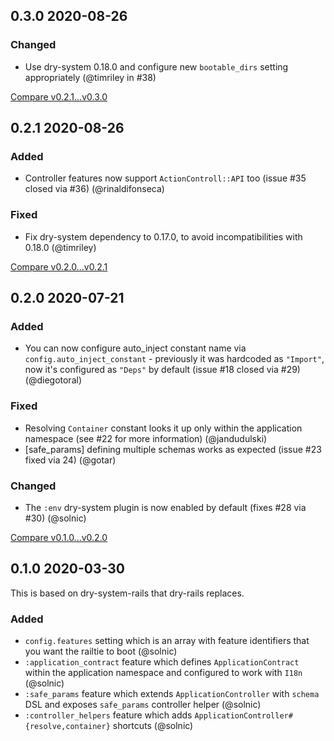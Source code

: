 ## 0.3.0 2020-08-26


### Changed

- Use dry-system 0.18.0 and configure new `bootable_dirs` setting appropriately (@timriley in #38)

[Compare v0.2.1...v0.3.0](https://github.com/dry-rb/dry-rails/compare/v0.2.1...v0.3.0)

## 0.2.1 2020-08-26


### Added

- Controller features now support `ActionControll::API` too (issue #35 closed via #36) (@rinaldifonseca)

### Fixed

- Fix dry-system dependency to 0.17.0, to avoid incompatibilities with 0.18.0 (@timriley)


[Compare v0.2.0...v0.2.1](https://github.com/dry-rb/dry-rails/compare/v0.2.0...v0.2.1)

## 0.2.0 2020-07-21


### Added

- You can now configure auto_inject constant name via `config.auto_inject_constant` - previously it was hardcoded as `"Import"`, now it's configured as `"Deps"` by default (issue #18 closed via #29) (@diegotoral)

### Fixed

- Resolving `Container` constant looks it up only within the application namespace (see #22 for more information) (@jandudulski)
- [safe_params] defining multiple schemas works as expected (issue #23 fixed via 24) (@gotar)

### Changed

- The `:env` dry-system plugin is now enabled by default (fixes #28 via #30) (@solnic)

[Compare v0.1.0...v0.2.0](https://github.com/dry-rb/dry-rails/compare/v0.1.0...v0.2.0)

## 0.1.0 2020-03-30

This is based on dry-system-rails that dry-rails replaces.

### Added

- `config.features` setting which is an array with feature identifiers that you want the railtie to boot (@solnic)
- `:application_contract` feature which defines `ApplicationContract` within the application namespace and configured to work with `I18n` (@solnic)
- `:safe_params` feature which extends `ApplicationController` with `schema` DSL and exposes `safe_params` controller helper (@solnic)
- `:controller_helpers` feature which adds `ApplicationController#{resolve,container}` shortcuts (@solnic)
